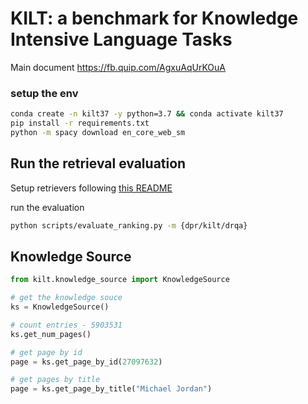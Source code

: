 # KILT: a benchmark for Knowledge Intensive Language Tasks

Main document https://fb.quip.com/AgxuAqUrKOuA

### setup the env

```bash
conda create -n kilt37 -y python=3.7 && conda activate kilt37
pip install -r requirements.txt
python -m spacy download en_core_web_sm
```

## Run the retrieval evaluation

Setup retrievers following [this README](kilt/retrievers/README.md)

run the evaluation
```bash
python scripts/evaluate_ranking.py -m {dpr/kilt/drqa}
```

## Knowledge Source

```python
from kilt.knowledge_source import KnowledgeSource

# get the knowledge souce
ks = KnowledgeSource()

# count entries - 5903531
ks.get_num_pages()

# get page by id
page = ks.get_page_by_id(27097632)

# get pages by title
page = ks.get_page_by_title("Michael Jordan")
```